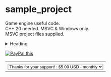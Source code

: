 # sample_project
Game engine useful code.  
C++ 20 needed. MSVC & Windows only.  
MSVC project files supplied.  

<details>
<summary>Heading</summary>
<!--All you need is a blank line-->

	+ Thanks for your support!
	+ Wow, amazing!
	+ Gold Tier!
</details>

<table>
<tr><td><input type="hidden" name="on0" value=""></td></tr><tr><td><select name="os0">
	<option value="Thanks for your support!">Thanks for your support! : $5.00 USD - monthly</option>
	<option value="Wow, amazing!">Wow, amazing! : $25.00 USD - monthly</option>
	<option value="Gold Tier!">Gold Tier! : $100.00 USD - monthly</option>
</select> </td></tr>
	
<a href="https://www.paypal.com/cgi-bin/webscr?cmd=_s-xclick&hosted_button_id=D539LS3MUHBH4&currency_code=USD" 
method="post" target="_top">
<img src="https://www.paypalobjects.com/en_GB/i/btn/btn_subscribeCC_LG.gif" alt="PayPal this" 
title="PayPal – The safer, easier way to pay online!" border="0" />
</a>



